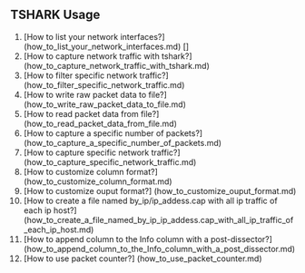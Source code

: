 ## TSHARK Usage

1. [How to list your network interfaces?]
(how_to_list_your_network_interfaces.md) []
2. [How to capture network traffic with tshark?]
(how_to_capture_network_traffic_with_tshark.md)
3. [How to filter specific network traffic?]
(how_to_filter_specific_network_traffic.md)
4. [How to write raw packet data to file?]
(how_to_write_raw_packet_data_to_file.md)
5. [How to read packet data from file?]
(how_to_read_packet_data_from_file.md)
6. [How to capture a specific number of packets?]
(how_to_capture_a_specific_number_of_packets.md)
7. [How to capture specific network traffic?]
(how_to_capture_specific_network_traffic.md)
8. [How to customize column format?]
(how_to_customize_column_format.md)
9. [How to customize ouput format?]
(how_to_customize_ouput_format.md)
10. [How to create a file named by_ip/ip_addess.cap with all ip traffic of each ip host?]
(how_to_create_a_file_named_by_ip_ip_addess.cap_with_all_ip_traffic_of_each_ip_host.md)
11. [How to append column to the Info column with a post-dissector?]
(how_to_append_column_to_the_Info_column_with_a_post_dissector.md)
12. [How to use packet counter?]
(how_to_use_packet_counter.md)
